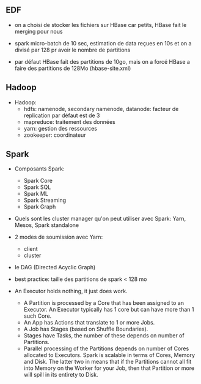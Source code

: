 ## EDF
- on a choisi de stocker les fichiers sur HBase car petits, HBase fait le merging pour nous

- spark micro-batch de 10 sec, estimation de data reçues en 10s et on a divisé par 128 pr avoir le nombre de partitions

- par défaut HBase fait des partitions de 10go, mais on a forcé HBase a faire des partitions de 128Mo (hbase-site.xml)

## Hadoop
- Hadoop:
  - hdfs: namenode, secondary namenode, datanode: facteur de replication par défaut est de 3
  - mapreduce: traitement des données
  - yarn: gestion des ressources
  - zookeeper: coordinateur

## Spark
- Composants Spark:
  - Spark Core
  - Spark SQL
  - Spark ML
  - Spark Streaming
  - Spark Graph

- Quels sont les cluster manager qu'on peut utiliser avec Spark: Yarn, Mesos, Spark standalone

- 2 modes de soumission avec Yarn:
  - client
  - cluster

- le DAG (Directed Acyclic Graph)

- best practice: taille des partitions de spark < 128 mo

- An Executor holds nothing, it just does work.
  - A Partition is processed by a Core that has been assigned to an Executor. An Executor typically has 1 core but can have more than 1 such Core.
  - An App has Actions that translate to 1 or more Jobs.
  - A Job has Stages (based on Shuffle Boundaries).
  - Stages have Tasks, the number of these depends on number of Partitions.
  - Parallel processing of the Partitions depends on number of Cores allocated to Executors.
Spark is scalable in terms of Cores, Memory and Disk. The latter two in  means that if the Partitions cannot all fit
into Memory on the Worker for your Job, then that Partition or more will spill in its entirety to Disk.

